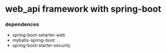 # web_api framework with spring-boot 

###  dependences

  + spring-boot-setarter-web 
  + mybatis-spring-boot 
  + spring-boot-starter-security
  
